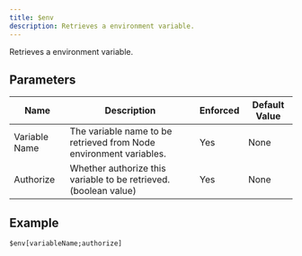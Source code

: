 ```yaml
---
title: $env
description: Retrieves a environment variable.
---
```


Retrieves a environment variable.
## Parameters
|     Name      |                            Description                             | Enforced | Default Value |
|---------------|--------------------------------------------------------------------|----------|---------------|
| Variable Name | The variable name to be retrieved from Node environment variables. | Yes      | None          |
| Authorize     | Whether authorize this variable to be retrieved. (boolean value)   | Yes      | None          |
## Example
```
$env[variableName;authorize]
```